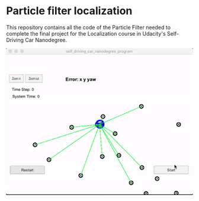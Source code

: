# Particle filter localization

This repository contains all the code of the Particle Filter needed to complete the final project for the Localization course in Udacity's Self-Driving Car Nanodegree.

![particle_filter](particle_filter.gif)